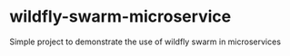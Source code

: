 # wildfly-swarm-microservice
Simple project to demonstrate the use of wildfly swarm in microservices

